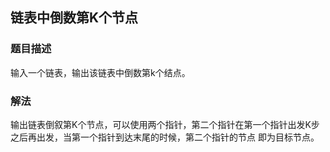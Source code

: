 ## 链表中倒数第K个节点
### 题目描述
输入一个链表，输出该链表中倒数第k个结点。
### 解法
输出链表倒叙第K个节点，可以使用两个指针，第二个指针在第一个指针出发K步之后再出发，当第一个指针到达末尾的时候，第二个指针的节点
即为目标节点。